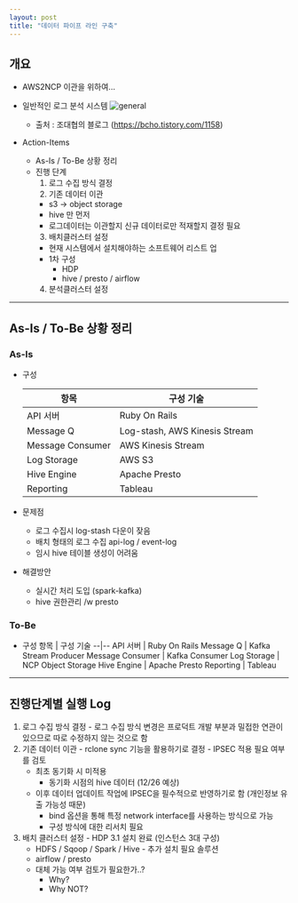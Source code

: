 ```yaml
---
layout: post
title: "데이터 파이프 라인 구축"
---
```

## 개요
 - AWS2NCP 이관을 위하여...
 - 일반적인 로그 분석 시스템
  ![general](https://t1.daumcdn.net/cfile/tistory/2510314D5886F3942F)
    - 출처 : 조대협의 블로그 (https://bcho.tistory.com/1158)

  - Action-Items
    - As-Is / To-Be 상황 정리
    - 진행 단계
      1. 로그 수집 방식 결정
      2. 기존 데이터 이관
        - s3 -> object storage
        - hive 만 먼저
        - 로그데이터는 이관할지 신규 데이터로만 적재할지 결정 필요
      3. 배치클러스터 설정
        - 현재 시스템에서 설치해야하는 소프트웨어 리스트 업
        - 1차 구성
          - HDP
          - hive / presto / airflow
      4. 분석클러스터 설정

----

## As-Is / To-Be 상황 정리
  ### As-Is
  - 구성

    항목 | 구성 기술
    --|--
    API 서버 | Ruby On Rails
    Message Q | Log-stash, AWS Kinesis Stream
    Message Consumer | AWS Kinesis Stream
    Log Storage | AWS S3
    Hive Engine | Apache Presto
    Reporting | Tableau

  - 문제점
    - 로그 수집시 log-stash 다운이 잦음
    - 배치 형태의 로그 수집 api-log / event-log
    - 임시 hive 테이블 생성이 어려움
  - 해결방안
    - 실시간 처리 도입 (spark-kafka)
    - hive 권한관리 /w presto

  ### To-Be
  - 구성
    항목 | 구성 기술
    --|--
    API 서버 | Ruby On Rails
    Message Q | Kafka Stream Producer
    Message Consumer | Kafka Consumer
    Log Storage | NCP Object Storage
    Hive Engine | Apache Presto
    Reporting | Tableau

----

## 진행단계별 실행 Log
  1. 로그 수집 방식 결정
    - 로그 수집 방식 변경은 프로덕트 개발 부분과 밀접한 연관이 있으므로 따로 수정하지 않는 것으로 함
  2. 기존 데이터 이관
    - rclone sync 기능을 활용하기로 결정
    - IPSEC 적용 필요 여부를 검토
      - 최초 동기화 시 미적용
        - 동기화 시점의 hive 데이터 (12/26 예상)
      - 이후 데이터 업데이트 작업에 IPSEC을 필수적으로 반영하기로 함 (개인정보 유출 가능성 때문)
        - bind 옵션을 통해 특정 network interface를 사용하는 방식으로 가능
        - 구성 방식에 대한 리서치 필요
  3. 배치 클러스터 설정
    - HDP 3.1 설치 완료 (인스턴스 3대 구성)
      - HDFS / Sqoop / Spark / Hive
    - 추가 설치 필요 솔루션
      - airflow / presto
      - 대체 가능 여부 검토가 필요한가..?
        - Why? 
        - Why NOT?



